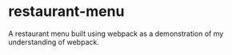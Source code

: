 # restaurant-menu
A restaurant menu built using webpack as a demonstration of my understanding of webpack.
